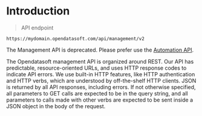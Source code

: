 # Introduction

> API endpoint

```text
https://mydomain.opendatasoft.com/api/management/v2
```

<aside class="warning">
  <p>The Management API is deprecated. Please prefer use the <a href="/apis/ods-automation-v1/">Automation API</a>.</p>
</aside>

The Opendatasoft management API is organized around REST. Our API has predictable, resource-oriented URLs, and uses
HTTP response codes to indicate API errors. We use built-in HTTP features, like HTTP authentication and HTTP verbs,
which are understood by off-the-shelf HTTP clients. JSON is returned by all API responses, including errors. If not
otherwise specified, all parameters to GET calls are expected to be in the query string, and all parameters to calls
made with other verbs are expected to be sent inside a JSON object in the body of the request.
